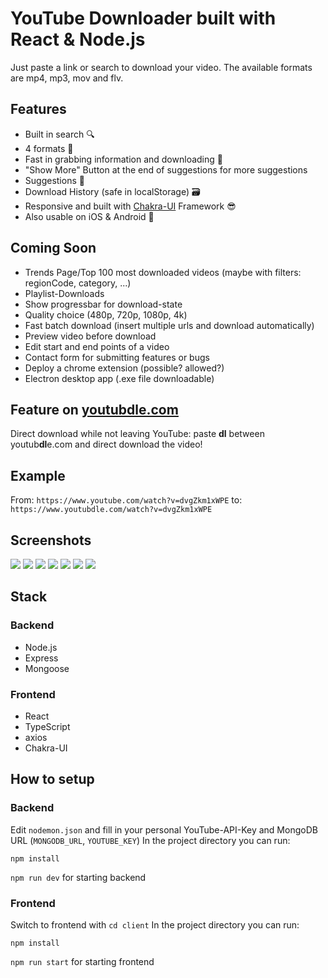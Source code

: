 # YouTube Downloader built with React & Node.js

Just paste a link or search to download your video. The available formats are mp4, mp3, mov and flv.

## Features

- Built in search 🔍
- 4 formats 🤘
- Fast in grabbing information and downloading 🚀
- "Show More" Button at the end of suggestions for more suggestions
- Suggestions 🦾
- Download History (safe in localStorage) 🗃️
- Responsive and built with [Chakra-UI](https://chakra-ui.com/) Framework 😎
- Also usable on iOS & Android 📱

## Coming Soon

- Trends Page/Top 100 most downloaded videos (maybe with filters: regionCode, category, ...)
- Playlist-Downloads
- Show progressbar for download-state
- Quality choice (480p, 720p, 1080p, 4k)
- Fast batch download (insert multiple urls and download automatically)
- Preview video before download
- Edit start and end points of a video
- Contact form for submitting features or bugs
- Deploy a chrome extension (possible? allowed?)
- Electron desktop app (.exe file downloadable)

## Feature on [youtubdle.com](https://ytmate.in/)

Direct download while not leaving YouTube: paste **dl** between youtub**dl**e.com and direct download the video!

## Example

From: `https://www.youtube.com/watch?v=dvgZkm1xWPE` to: `https://www.youtubdle.com/watch?v=dvgZkm1xWPE`

## Screenshots

![](https://raw.githubusercontent.com/bennymeier/new-youtube-downloader/master/.github/download_preview.png)
![](https://raw.githubusercontent.com/bennymeier/new-youtube-downloader/master/.github/suggestions.png)
![](https://raw.githubusercontent.com/bennymeier/new-youtube-downloader/master/.github/download_preview_dark.png)
![](https://raw.githubusercontent.com/bennymeier/new-youtube-downloader/master/.github/suggestions_dark.png)
![](https://raw.githubusercontent.com/bennymeier/new-youtube-downloader/master/.github/download_preview_loading.png)
![](https://raw.githubusercontent.com/bennymeier/new-youtube-downloader/master/.github/suggestions_loading.png)
![](https://raw.githubusercontent.com/bennymeier/new-youtube-downloader/master/.github/changelog.png)

## Stack

### Backend

- Node.js
- Express
- Mongoose

### Frontend

- React
- TypeScript
- axios
- Chakra-UI

## How to setup

### Backend

Edit `nodemon.json` and fill in your personal YouTube-API-Key and MongoDB URL (`MONGODB_URL`, `YOUTUBE_KEY`)
In the project directory you can run:

`npm install`

`npm run dev` for starting backend

### Frontend

Switch to frontend with `cd client`
In the project directory you can run:

`npm install`

`npm run start` for starting frontend
